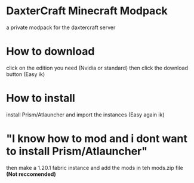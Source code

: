 # DaxterCraft Minecraft Modpack
 a private modpack for the daxtercraft server

# How to download
click on the edition you need (Nvidia or standard) then click the download button (Easy ik)

# How to install
install Prism/Atlauncher and import the instances (Easy again ik)

# "I know how to mod and i dont want to install Prism/Atlauncher"
then make a 1.20.1 fabric instance and add the mods in teh mods.zip file **(Not reccomended)**
